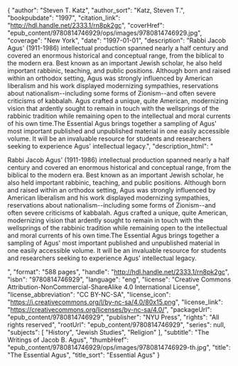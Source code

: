 {
  "author": "Steven T. Katz",
  "author_sort": "Katz, Steven T.",
  "bookpubdate": "1997",
  "citation_link": "http://hdl.handle.net/2333.1/rn8pk2gc",
  "coverHref": "epub_content/9780814746929/ops/images/9780814746929.jpg",
  "coverage": "New York",
  "date": "1997-01-01",
  "description": "Rabbi Jacob Agus' (1911-1986) intellectual production spanned nearly a half century and covered an enormous historical and conceptual range, from the biblical to the modern era. Best known as an important Jewish scholar, he also held important rabbinic, teaching, and public positions. Although born and raised within an orthodox setting, Agus was strongly influenced by American liberalism and his work displayed modernizing sympathies, reservations about nationalism--including some forms of Zionism--and often severe criticisms of kabbalah. Agus crafted a unique, quite American, modernizing vision that ardently sought to remain in touch with the wellsprings of the rabbinic tradition while remaining open to the intellectual and moral currents of his own time.The Essential Agus brings together a sampling of Agus' most important published and unpublished material in one easily accessible volume. It will be an invaluable resource for students and researchers seeking to experience Agus' intellectual legacy.",
  "description_html": "<p>Rabbi Jacob Agus' (1911-1986) intellectual production spanned nearly a half century and covered an enormous historical and conceptual range, from the biblical to the modern era. Best known as an important Jewish scholar, he also held important rabbinic, teaching, and public positions. Although born and raised within an orthodox setting, Agus was strongly influenced by American liberalism and his work displayed modernizing sympathies, reservations about nationalism--including some forms of Zionism--and often severe criticisms of kabbalah. Agus crafted a unique, quite American, modernizing vision that ardently sought to remain in touch with the wellsprings of the rabbinic tradition while remaining open to the intellectual and moral currents of his own time.The Essential Agus brings together a sampling of Agus' most important published and unpublished material in one easily accessible volume. It will be an invaluable resource for students and researchers seeking to experience Agus' intellectual legacy.</p>",
  "format": "588 pages",
  "handle": "http://hdl.handle.net/2333.1/rn8pk2gc",
  "isbn": "9780814746929",
  "language": "eng",
  "license": "Creative Commons Attribution-NonCommercial-ShareAlike 4.0 International License",
  "license_abbreviation": "CC BY-NC-SA",
  "license_icon": "https://i.creativecommons.org/l/by-nc-sa/4.0/80x15.png",
  "license_link": "https://creativecommons.org/licenses/by-nc-sa/4.0/",
  "packageUrl": "epub_content/9780814746929",
  "publisher": "NYU Press",
  "rights": "All rights reserved",
  "rootUrl": "epub_content/9780814746929",
  "series": null,
  "subjects": [
    "History",
    "Jewish Studies",
    "Religion"
  ],
  "subtitle": "The Writings of Jacob B. Agus",
  "thumbHref": "epub_content/9780814746929/ops/images/9780814746929-th.jpg",
  "title": "The Essential Agus",
  "title_sort": "Essential Agus"
}
